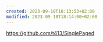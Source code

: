 ```yaml
---
created: 2023-09-18T18:13:53+02:00
modified: 2023-09-18T18:14:00+02:00
---
```


https://github.com/t413/SinglePaged
